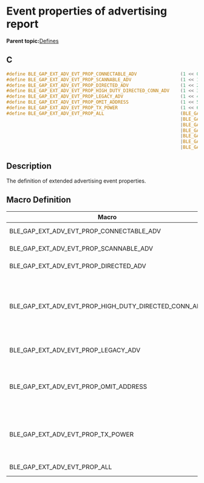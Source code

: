 # Event properties of advertising report

**Parent topic:**[Defines](GUID-FB430BFE-A9A9-473D-A588-1240BBD25ADD.md)

## C

```c
#define BLE_GAP_EXT_ADV_EVT_PROP_CONNECTABLE_ADV                (1 << 0)
#define BLE_GAP_EXT_ADV_EVT_PROP_SCANNABLE_ADV                  (1 << 1)
#define BLE_GAP_EXT_ADV_EVT_PROP_DIRECTED_ADV                   (1 << 2)
#define BLE_GAP_EXT_ADV_EVT_PROP_HIGH_DUTY_DIRECTED_CONN_ADV    (1 << 3)
#define BLE_GAP_EXT_ADV_EVT_PROP_LEGACY_ADV                     (1 << 4)
#define BLE_GAP_EXT_ADV_EVT_PROP_OMIT_ADDRESS                   (1 << 5)
#define BLE_GAP_EXT_ADV_EVT_PROP_TX_POWER                       (1 << 6)
#define BLE_GAP_EXT_ADV_EVT_PROP_ALL                            (BLE_GAP_EXT_ADV_EVT_PROP_CONNECTABLE_ADV \
                                                                |BLE_GAP_EXT_ADV_EVT_PROP_SCANNABLE_ADV \
                                                                |BLE_GAP_EXT_ADV_EVT_PROP_DIRECTED_ADV  \
                                                                |BLE_GAP_EXT_ADV_EVT_PROP_HIGH_DUTY_DIRECTED_CONN_ADV \
                                                                |BLE_GAP_EXT_ADV_EVT_PROP_LEGACY_ADV    \
                                                                |BLE_GAP_EXT_ADV_EVT_PROP_OMIT_ADDRESS  \
                                                                |BLE_GAP_EXT_ADV_EVT_PROP_TX_POWER)
```

## Description

The definition of extended advertising event properties.

## Macro Definition

|Macro|Description|
|-----|-----------|
|BLE\_GAP\_EXT\_ADV\_EVT\_PROP\_CONNECTABLE\_ADV|Connectable advertising.|
|BLE\_GAP\_EXT\_ADV\_EVT\_PROP\_SCANNABLE\_ADV|Scannable advertising.|
|BLE\_GAP\_EXT\_ADV\_EVT\_PROP\_DIRECTED\_ADV|Directed advertising.|
|BLE\_GAP\_EXT\_ADV\_EVT\_PROP\_HIGH\_DUTY\_DIRECTED\_CONN\_ADV|High Duty Cycle Directed Connectable advertising \(<= 3.75 ms Advertising Interval\).|
|BLE\_GAP\_EXT\_ADV\_EVT\_PROP\_LEGACY\_ADV|Use legacy advertising PDUs.|
|BLE\_GAP\_EXT\_ADV\_EVT\_PROP\_OMIT\_ADDRESS|Omit advertiser's address from all PDUs \("anonymous advertising"\).|
|BLE\_GAP\_EXT\_ADV\_EVT\_PROP\_TX\_POWER|Include TxPower in the extended header of the advertising PDU.|
|BLE\_GAP\_EXT\_ADV\_EVT\_PROP\_ALL|All properties.|

